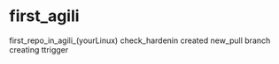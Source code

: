 # first_agili
first_repo_in_agili_(yourLinux)
check_hardenin
created new_pull branch
creating ttrigger
